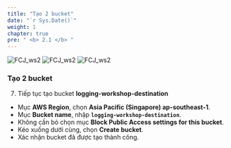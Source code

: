 ```yaml
---
title: "Tạo 2 bucket"
date: "`r Sys.Date()`"
weight: 1
chapter: true
pre: " <b> 2.1 </b> "
---
```


![FCJ_ws2](/images/2.prerequisite/_1.png)
![FCJ_ws2](/images/2.prerequisite/_2.png)
![FCJ_ws2](/images/2.prerequisite/_3.png)

### Tạo 2 bucket

7. Tiếp tục tạo bucket **logging-workshop-destination**

- Mục **AWS Region**, chọn **Asia Pacific (Singapore) ap-southeast-1**.
- Mục **Bucket name**, nhập **`logging-workshop-destination`**.
- Không cần bỏ chọn mục **Block Public Access settings for this bucket**.
- Kéo xuống dưới cùng, chọn **Create bucket**.
- Xác nhận bucket đã được tạo thành công.
